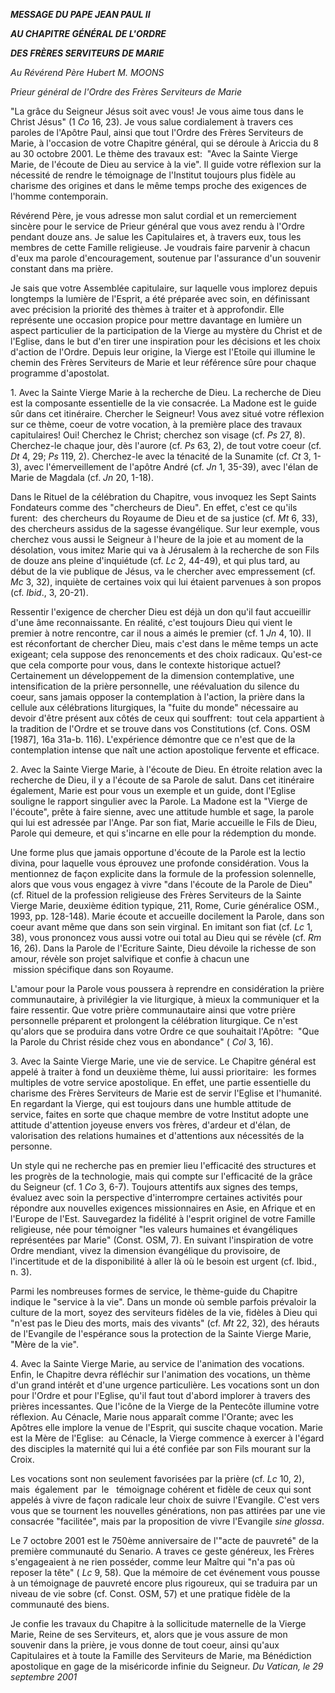 ***MESSAGE DU PAPE JEAN PAUL II***

***AU CHAPITRE GÉNÉRAL DE L'ORDRE***

***DES FRÈRES SERVITEURS DE MARIE***

*Au Révérend Père Hubert M. MOONS*

*Prieur général de l'Ordre des Frères Serviteurs de Marie*

"La grâce du Seigneur Jésus soit avec vous! Je vous aime tous dans le Christ Jésus" (1 *Co* 16, 23). Je vous salue cordialement à travers ces paroles de l'Apôtre Paul, ainsi que tout l'Ordre des Frères Serviteurs de Marie, à l'occasion de votre Chapitre général, qui se déroule à Ariccia du 8 au 30 octobre 2001. Le thème des travaux est:  "Avec la Sainte Vierge Marie, de l'écoute de Dieu au service à la vie". Il guide votre réflexion sur la nécessité de rendre le témoignage de l'Institut toujours plus fidèle au charisme des origines et dans le même temps proche des exigences de l'homme contemporain.

Révérend Père, je vous adresse mon salut cordial et un remerciement sincère pour le service de Prieur général que vous avez rendu à l'Ordre pendant douze ans. Je salue les Capitulaires et, à travers eux, tous les membres de cette Famille religieuse. Je voudrais faire parvenir à chacun d'eux ma parole d'encouragement, soutenue par l'assurance d'un souvenir constant dans ma prière.

Je sais que votre Assemblée capitulaire, sur laquelle vous implorez depuis longtemps la lumière de l'Esprit, a été préparée avec soin, en définissant avec précision la priorité des thèmes à traiter et à approfondir. Elle représente une occasion propice pour mettre davantage en lumière un aspect particulier de la participation de la Vierge au mystère du Christ et de l'Eglise, dans le but d'en tirer une inspiration pour les décisions et les choix d'action de l'Ordre. Depuis leur origine, la Vierge est l'Etoile qui illumine le chemin des Frères Serviteurs de Marie et leur référence sûre pour chaque programme d'apostolat.

1. Avec la Sainte Vierge Marie à la recherche de Dieu. La recherche de Dieu est la composante essentielle de la vie consacrée. La Madone est le guide sûr dans cet itinéraire. Chercher le Seigneur! Vous avez situé votre réflexion sur ce thème, coeur de votre vocation, à la première place des travaux capitulaires! Oui! Cherchez le Christ; cherchez son visage (cf. *Ps* 27, 8). Cherchez-le chaque jour, dès l'aurore (cf. *Ps* 63, 2), de tout votre coeur (cf. *Dt* 4, 29; *Ps* 119, 2). Cherchez-le avec la ténacité de la Sunamite (cf. *Ct* 3, 1-3), avec l'émerveillement de l'apôtre André (cf. *Jn* 1, 35-39), avec l'élan de Marie de Magdala (cf. *Jn* 20, 1-18).

Dans le Rituel de la célébration du Chapitre, vous invoquez les Sept Saints Fondateurs comme des "chercheurs de Dieu". En effet, c'est ce qu'ils furent:  des chercheurs du Royaume de Dieu et de sa justice (cf. *Mt* 6, 33), des chercheurs assidus de la sagesse évangélique. Sur leur exemple, vous cherchez vous aussi le Seigneur à l'heure de la joie et au moment de la désolation, vous imitez Marie qui va à Jérusalem à la recherche de son Fils de douze ans pleine d'inquiétude (cf. *Lc* 2, 44-49), et qui plus tard, au début de la vie publique de Jésus, va le chercher avec empressement (cf. *Mc* 3, 32), inquiète de certaines voix qui lui étaient parvenues à son propos (cf. *Ibid*., 3, 20-21).

Ressentir l'exigence de chercher Dieu est déjà un don qu'il faut accueillir d'une âme reconnaissante. En réalité, c'est toujours Dieu qui vient le premier à notre rencontre, car il nous a aimés le premier (cf. 1 *Jn* 4, 10). Il est réconfortant de chercher Dieu, mais c'est dans le même temps un acte exigeant; cela suppose des renoncements et des choix radicaux. Qu'est-ce que cela comporte pour vous, dans le contexte historique actuel? Certainement un développement de la dimension contemplative, une intensification de la prière personnelle, une réévaluation du silence du coeur, sans jamais opposer la contemplation à l'action, la prière dans la cellule aux célébrations liturgiques, la "fuite du monde" nécessaire au devoir d'être présent aux côtés de ceux qui souffrent:  tout cela appartient à la tradition de l'Ordre et se trouve dans vos Constitutions (cf. Cons. OSM \[1987\], 16a 31a-b. 116). L'expérience démontre que ce n'est que de la contemplation intense que naît une action apostolique fervente et efficace.

2. Avec la Sainte Vierge Marie, à l'écoute de Dieu. En étroite relation avec la recherche de Dieu, il y a l'écoute de sa Parole de salut. Dans cet itinéraire également, Marie est pour vous un exemple et un guide, dont l'Eglise souligne le rapport singulier avec la Parole. La Madone est la "Vierge de l'écoute", prête à faire sienne, avec une attitude humble et sage, la parole qui lui est adressée par l'Ange. Par son fiat, Marie accueille le Fils de Dieu, Parole qui demeure, et qui s'incarne en elle pour la rédemption du monde.

Une forme plus que jamais opportune d'écoute de la Parole est la lectio divina, pour laquelle vous éprouvez une profonde considération. Vous la mentionnez de façon explicite dans la formule de la profession solennelle, alors que vous vous engagez à vivre "dans l'écoute de la Parole de Dieu" (cf. Rituel de la profession religieuse des Frères Serviteurs de la Sainte Vierge Marie, deuxième édition typique, 211, Rome, Curie généralice OSM., 1993, pp. 128-148). Marie écoute et accueille docilement la Parole, dans son coeur avant même que dans son sein virginal. En imitant son fiat (cf. *Lc* 1, 38), vous prononcez vous aussi votre oui total au Dieu qui se révèle (cf. *Rm* 16, 26). Dans la Parole de l'Ecriture Sainte, Dieu dévoile la richesse de son amour, révèle son projet salvifique et confie à chacun une  mission spécifique dans son Royaume.

L'amour pour la Parole vous poussera à reprendre en considération la prière communautaire, à privilégier la vie liturgique, à mieux la communiquer et la faire ressentir. Que votre prière communautaire ainsi que votre prière personnelle préparent et prolongent la célébration liturgique. Ce n'est qu'alors que se produira dans votre Ordre ce que souhaitait l'Apôtre:  "Que la Parole du Christ réside chez vous en abondance" ( *Col* 3, 16).

3. Avec la Sainte Vierge Marie, une vie de service. Le Chapitre général est appelé à traiter à fond un deuxième thème, lui aussi prioritaire:  les formes multiples de votre service apostolique. En effet, une partie essentielle du charisme des Frères Serviteurs de Marie est de servir l'Eglise et l'humanité. En regardant la Vierge, qui est toujours dans une humble attitude de service, faites en sorte que chaque membre de votre Institut adopte une attitude d'attention joyeuse envers vos frères, d'ardeur et d'élan, de valorisation des relations humaines et d'attentions aux nécessités de la personne.

Un style qui ne recherche pas en premier lieu l'efficacité des structures et les progrès de la technologie, mais qui compte sur l'efficacité de la grâce du Seigneur (cf. 1 *Co* 3, 6-7). Toujours attentifs aux signes des temps, évaluez avec soin la perspective d'interrompre certaines activités pour répondre aux nouvelles exigences missionnaires en Asie, en Afrique et en l'Europe de l'Est. Sauvegardez la fidélité à l'esprit originel de votre Famille religieuse, née pour témoigner "les valeurs humaines et évangéliques représentées par Marie" (Const. OSM, 7). En suivant l'inspiration de votre Ordre mendiant, vivez la dimension évangélique du provisoire, de l'incertitude et de la disponibilité à aller là où le besoin est urgent (cf. Ibid., n. 3).

Parmi les nombreuses formes de service, le thème-guide du Chapitre indique le "service à la vie". Dans un monde où semble parfois prévaloir la culture de la mort, soyez des serviteurs fidèles de la vie, fidèles à Dieu qui "n'est pas le Dieu des morts, mais des vivants" (cf. *Mt* 22, 32), des hérauts de l'Evangile de l'espérance sous la protection de la Sainte Vierge Marie, "Mère de la vie".

4. Avec la Sainte Vierge Marie, au service de l'animation des vocations. Enfin, le Chapitre devra réfléchir sur l'animation des vocations, un thème d'un grand intérêt et d'une urgence particulière. Les vocations sont un don pour l'Ordre et pour l'Eglise, qu'il faut tout d'abord implorer à travers des prières incessantes. Que l'icône de la Vierge de la Pentecôte illumine votre réflexion. Au Cénacle, Marie nous apparaît comme l'Orante; avec les Apôtres elle implore la venue de l'Esprit, qui suscite chaque vocation. Marie est la Mère de l'Eglise:  au Cénacle, la Vierge commence à exercer à l'égard des disciples la maternité qui lui a été confiée par son Fils mourant sur la Croix.

Les vocations sont non seulement favorisées par la prière (cf. *Lc* 10, 2), mais  également  par  le   témoignage cohérent et fidèle de ceux qui sont appelés à vivre de façon radicale leur choix de suivre l'Evangile. C'est vers vous que se tournent les nouvelles générations, non pas attirées par une vie consacrée "facilitée", mais par la proposition de vivre l'Evangile *sine glossa*.

Le 7 octobre 2001 est le 750ème anniversaire de l'"acte de pauvreté" de la première communauté du Senario. A traves ce geste généreux, les Frères s'engageaient à ne rien posséder, comme leur Maître qui "n'a pas où reposer la tête" ( *Lc* 9, 58). Que la mémoire de cet événement vous pousse à un témoignage de pauvreté encore plus rigoureux, qui se traduira par un niveau de vie sobre (cf. Const. OSM, 57) et une pratique fidèle de la communauté des biens.

Je confie les travaux du Chapitre à la sollicitude maternelle de la Vierge Marie, Reine de ses Serviteurs, et, alors que je vous assure de mon souvenir dans la prière, je vous donne de tout coeur, ainsi qu'aux Capitulaires et à toute la Famille des Serviteurs de Marie, ma Bénédiction apostolique en gage de la miséricorde infinie du Seigneur. *Du Vatican, le 29 septembre 2001*